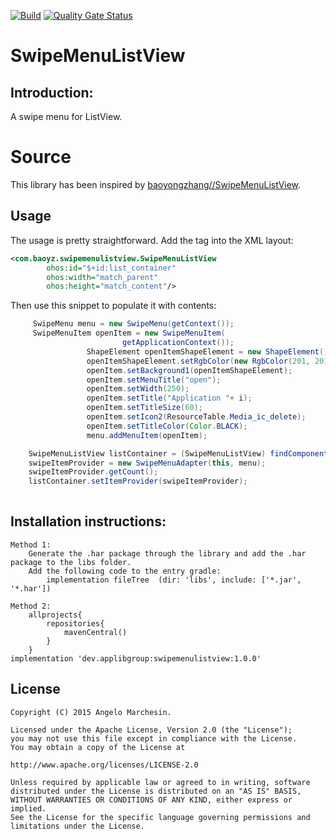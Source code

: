 [![Build](https://github.com/applibgroup/SwipeMenuListView/actions/workflows/main.yml/badge.svg)](https://github.com/applibgroup/SwipeMenuListView/actions/workflows/main.yml)
[![Quality Gate Status](https://sonarcloud.io/api/project_badges/measure?project=applibgroup_SwipeMenuListView&metric=alert_status)](https://sonarcloud.io/dashboard?id=applibgroup_SwipeMenuListView)

# SwipeMenuListView

## Introduction:
A swipe menu for ListView.

# Source
This library has been inspired by [baoyongzhang//SwipeMenuListView](https://github.com/baoyongzhang/SwipeMenuListView).


## Usage

The usage is pretty straightforward. Add the tag into the XML layout:
```xml
<com.baoyz.swipemenulistview.SwipeMenuListView
        ohos:id="$+id:list_container"
        ohos:width="match_parent"
        ohos:height="match_content"/>

```

 Then use this snippet to populate it with contents:
```java
     SwipeMenu menu = new SwipeMenu(getContext());
     SwipeMenuItem openItem = new SwipeMenuItem(
                         getApplicationContext());
                 ShapeElement openItemShapeElement = new ShapeElement();
                 openItemShapeElement.setRgbColor(new RgbColor(201, 201, 206));
                 openItem.setBackground1(openItemShapeElement);
                 openItem.setMenuTitle("open");
                 openItem.setWidth(250);
                 openItem.setTitle("Application "+ i);
                 openItem.setTitleSize(60);
                 openItem.setIcon2(ResourceTable.Media_ic_delete);
                 openItem.setTitleColor(Color.BLACK);
                 menu.addMenuItem(openItem);

    SwipeMenuListView listContainer = (SwipeMenuListView) findComponentById(ResourceTable.Id_list_container);
    swipeItemProvider = new SwipeMenuAdapter(this, menu);
    swipeItemProvider.getCount();
    listContainer.setItemProvider(swipeItemProvider);
                      
```
## Installation instructions:

```
Method 1:
    Generate the .har package through the library and add the .har package to the libs folder.
    Add the following code to the entry gradle:
        implementation fileTree  (dir: 'libs', include: ['*.jar', '*.har'])

Method 2:
    allprojects{
        repositories{
            mavenCentral()
        }
    }
implementation 'dev.applibgroup:swipemenulistview:1.0.0'
```
## License

    Copyright (C) 2015 Angelo Marchesin.
    
    Licensed under the Apache License, Version 2.0 (the "License");
    you may not use this file except in compliance with the License.
    You may obtain a copy of the License at
    
    http://www.apache.org/licenses/LICENSE-2.0
    
    Unless required by applicable law or agreed to in writing, software
    distributed under the License is distributed on an "AS IS" BASIS,
    WITHOUT WARRANTIES OR CONDITIONS OF ANY KIND, either express or implied.
    See the License for the specific language governing permissions and
    limitations under the License.
